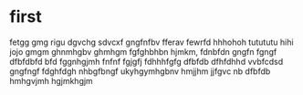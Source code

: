 # first

fetgg
gmg
rigu
dgvchg
sdvcxf
gngfnfbv
fferav
fewrfd
hhhohoh
tutututu
hihi
jojo
gmgm
ghnmhgbv
ghmhgm
fgfghbhbn
hjmkm,
fdnbfdn
gngfn
fgngf
dfbfdbfd
bfd
fggnhgjmh
fnfnf
fgjgfj
fdhhhfgfg
dfbfdb
dfhfdhhd
vvbfcdsd
gngfngf
fdghfdgh
nhbgfbngf
ukyhgymhgbnv
hmjjhm
jjfgvc nb
dfbfdb
hmhgvjmh
hgjmkhgjm
